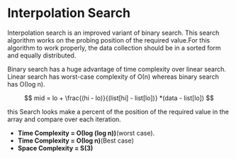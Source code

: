 # Interpolation Search

Interpolation search is an improved variant of binary search. This search algorithm works on the probing position of the required value.For this algorithm to work properly, the data collection should be in a sorted form and equally distributed.

Binary search has a huge advantage of time complexity over linear search.
Linear search has worst-case complexity of Ο(n) whereas binary search has Ο(log n).

$$ mid = lo + \frac{(hi - lo)}{(list[hi] - list[lo])} *(data - list[lo]) $$

this Search looks make a percent of the position of the required value in the array and compare over each iteration.

- __Time Complexity = Ο(log (log n))__(worst case).
- __Time Complexity = Ο(log n)__(Best case)
- __Space Complexity = S(3)__
